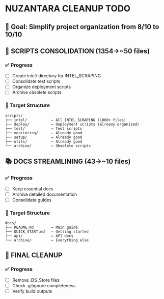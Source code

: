 # NUZANTARA CLEANUP TODO

## 🎯 Goal: Simplify project organization from 8/10 to 10/10

## 📂 SCRIPTS CONSOLIDATION (1354→~50 files)

### ✅ Progress
- [ ] Create intel/ directory for INTEL_SCRAPING
- [ ] Consolidate test scripts
- [ ] Organize deployment scripts
- [ ] Archive obsolete scripts

### 📁 Target Structure
```
scripts/
├── intel/           ← All INTEL_SCRAPING (1000+ files)
├── deploy/          ← Deployment scripts (already organized)
├── test/            ← Test scripts
├── monitoring/      ← Already good
├── setup/           ← Already good
├── utils/           ← Already good
└── archive/         ← Obsolete scripts
```

## 📚 DOCS STREAMLINING (43→~10 files)

### ✅ Progress  
- [ ] Keep essential docs
- [ ] Archive detailed documentation
- [ ] Consolidate guides

### 📁 Target Structure
```
docs/
├── README.md        ← Main guide
├── QUICK_START.md   ← Getting started
├── api/             ← API docs
└── archive/         ← Everything else
```

## 🧹 FINAL CLEANUP

### ✅ Progress
- [ ] Remove .DS_Store files
- [ ] Check .gitignore completeness
- [ ] Verify build outputs
